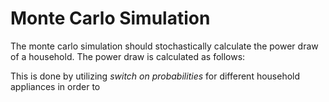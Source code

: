 # Monte Carlo Simulation

The monte carlo simulation should stochastically calculate the power draw of a household. 
The power draw is calculated as follows:




This is done by utilizing _switch on probabilities_ for different household appliances in order to  